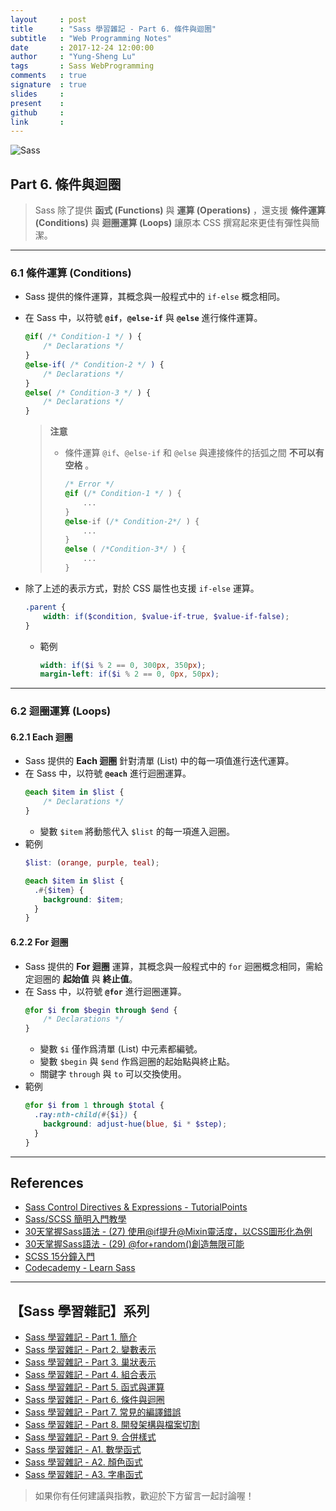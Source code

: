 ```yaml
---
layout     : post
title      : "Sass 學習雜記 - Part 6. 條件與迴圈"
subtitle   : "Web Programming Notes"
date       : 2017-12-24 12:00:00
author     : "Yung-Sheng Lu"
tags       : Sass WebProgramming
comments   : true
signature  : true
slides     : 
present    : 
github     :
link       :
---
```


![Sass](https://i.imgur.com/7vx71Hx.png)

## Part 6. 條件與迴圈

> Sass 除了提供 **函式 (Functions)** 與 **運算 (Operations)** ，還支援 **條件運算 (Conditions)** 與 **迴圈運算 (Loops)** 讓原本 CSS 撰寫起來更佳有彈性與簡潔。

---
### 6.1 條件運算 (Conditions)

* Sass 提供的條件運算，其概念與一般程式中的 `if-else` 概念相同。
*  在 Sass 中，以符號 **`@if`**，**`@else-if`** 與 **`@else`** 進行條件運算。
    ```scss
    @if( /* Condition-1 */ ) {
        /* Declarations */
    }
    @else-if( /* Condition-2 */ ) {
        /* Declarations */
    }
    @else( /* Condition-3 */ ) {
        /* Declarations */
    }
    ```

    > **注意**
    > * 條件運算 `@if`、`@else-if` 和 `@else` 與連接條件的括弧之間 **不可以有空格** 。
    >   ```scss
    >   /* Error */
    >   @if (/* Condition-1 */ ) {
    >       ...
    >   }
    >   @else-if (/* Condition-2*/ ) {
    >       ...
    >   }
    >   @else ( /*Condition-3*/ ) {
    >       ...
    >   }
    >   ```

* 除了上述的表示方式，對於 CSS 屬性也支援 `if-else` 運算。
    ```scss
    .parent {
        width: if($condition, $value-if-true, $value-if-false);
    }
    ```
    * 範例
        ```scss
        width: if($i % 2 == 0, 300px, 350px);
        margin-left: if($i % 2 == 0, 0px, 50px);

---
### 6.2 迴圈運算 (Loops)

#### 6.2.1 Each 迴圈

* Sass 提供的 **Each 迴圈** 針對清單 (List) 中的每一項值進行迭代運算。
* 在 Sass 中，以符號 **`@each`** 進行迴圈運算。
    ```scss
    @each $item in $list {
        /* Declarations */
    }
    ```
    * 變數 `$item` 將動態代入 `$list` 的每一項進入迴圈。
* 範例
    ```scss
    $list: (orange, purple, teal);

    @each $item in $list {
      .#{$item} {
        background: $item;
      }
    }
    ```

#### 6.2.2 For 迴圈

* Sass 提供的 **For 迴圈** 運算，其概念與一般程式中的 `for` 迴圈概念相同，需給定迴圈的 **起始值** 與 **終止值**。
* 在 Sass 中，以符號 **`@for`** 進行迴圈運算。
    ```scss
    @for $i from $begin through $end {
        /* Declarations */
    }
    ```
    * 變數 `$i` 僅作爲清單 (List) 中元素都編號。
    * 變數 `$begin` 與 `$end` 作爲迴圈的起始點與終止點。
    * 關鍵字 `through` 與 `to` 可以交換使用。
* 範例
    ```scss
    @for $i from 1 through $total {
      .ray:nth-child(#{$i}) {
        background: adjust-hue(blue, $i * $step);
      }
    }
    ```

---
## References

* [Sass Control Directives & Expressions - TutorialPoints](https://www.tutorialspoint.com/sass/sass_control_directives_expressions.htm)
* [Sass/SCSS 簡明入門教學](http://blog.kdchang.cc/2016/10/11/sass-scss-tutorial-introduction/)
* [30天掌握Sass語法 - (27) 使用@if提升@Mixin靈活度，以CSS圖形化為例](https://ithelp.ithome.com.tw/articles/10136641)
* [30天掌握Sass語法 - (29) @for+random()創造無限可能](https://ithelp.ithome.com.tw/articles/10137464)
* [SCSS 15分鐘入門](http://eddychang.me/blog/others/91-scss-15-mins.html)
* [Codecademy - Learn Sass](https://www.codecademy.com/learn/learn-sass)

---
## 【Sass 學習雜記】系列

* [Sass 學習雜記 - Part 1. 簡介](https://yungshenglu.github.io/2017/12/19/SassNotes1/)
* [Sass 學習雜記 - Part 2. 變數表示](https://yungshenglu.github.io/2017/12/20/SassNotes2/)
* [Sass 學習雜記 - Part 3. 巢狀表示](https://yungshenglu.github.io/2017/12/21/SassNotes3/)
* [Sass 學習雜記 - Part 4. 組合表示](https://yungshenglu.github.io/2017/12/22/SassNotes4/)
* [Sass 學習雜記 - Part 5. 函式與運算](https://yungshenglu.github.io/2017/12/23/SassNotes5/)
* [Sass 學習雜記 - Part 6. 條件與迴圈](https://yungshenglu.github.io/2017/12/24/SassNotes6/)
* [Sass 學習雜記 - Part 7. 常見的編譯錯誤](https://yungshenglu.github.io/2017/12/24/SassNotes7/)
* [Sass 學習雜記 - Part 8. 開發架構與檔案切割](https://yungshenglu.github.io/2017/12/25/SassNotes8/)
* [Sass 學習雜記 - Part 9. 合併樣式](https://yungshenglu.github.io/2017/12/26/SassNotes9/)
* [Sass 學習雜記 - A1. 數學函式](https://yungshenglu.github.io/2018/04/30/SassNotesA1/)
* [Sass 學習雜記 - A2. 顏色函式](https://yungshenglu.github.io/2018/04/30/SassNotesA2/)
* [Sass 學習雜記 - A3. 字串函式](https://yungshenglu.github.io/2018/04/30/SassNotesA3/)

> 如果你有任何建議與指教，歡迎於下方留言一起討論喔！